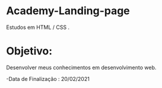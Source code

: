 # Academy-Landing-page
Estudos em HTML / CSS . 

# Objetivo:
Desenvolver meus conhecimentos em desenvolvimento web.

-Data de Finalização : 20/02/2021
